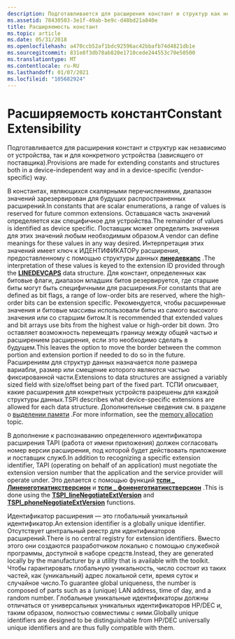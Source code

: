 ```yaml
---
description: Подготавливается для расширения констант и структур как независимо от устройства, так и для конкретного устройства (зависящего от поставщика).
ms.assetid: 78430503-3e1f-49ab-be9c-d48bd21a840e
title: Расширяемость констант
ms.topic: article
ms.date: 05/31/2018
ms.openlocfilehash: a470ccb52af1bdc92596ac42bbafb74d4821db1e
ms.sourcegitcommit: 831e8f3db78ab820e1710cede244553c70e50500
ms.translationtype: MT
ms.contentlocale: ru-RU
ms.lasthandoff: 01/07/2021
ms.locfileid: "105682924"
---
```

# <a name="constant-extensibility"></a><span data-ttu-id="8877d-103">Расширяемость констант</span><span class="sxs-lookup"><span data-stu-id="8877d-103">Constant Extensibility</span></span>

<span data-ttu-id="8877d-104">Подготавливается для расширения констант и структур как независимо от устройства, так и для конкретного устройства (зависящего от поставщика).</span><span class="sxs-lookup"><span data-stu-id="8877d-104">Provisions are made for extending constants and structures both in a device-independent way and in a device-specific (vendor-specific) way.</span></span>

<span data-ttu-id="8877d-105">В константах, являющихся скалярными перечислениями, диапазон значений зарезервирован для будущих распространенных расширений.</span><span class="sxs-lookup"><span data-stu-id="8877d-105">In constants that are scalar enumerations, a range of values is reserved for future common extensions.</span></span> <span data-ttu-id="8877d-106">Оставшаяся часть значений определяется как специфичное для устройства.</span><span class="sxs-lookup"><span data-stu-id="8877d-106">The remainder of values is identified as device specific.</span></span> <span data-ttu-id="8877d-107">Поставщик может определить значения для этих значений любым необходимым образом.</span><span class="sxs-lookup"><span data-stu-id="8877d-107">A vendor can define meanings for these values in any way desired.</span></span> <span data-ttu-id="8877d-108">Интерпретация этих значений имеет ключ к ИДЕНТИФИКАТОРу расширения, предоставленному с помощью структуры данных [**линедевкапс**](/windows/win32/api/tapi/ns-tapi-linedevcaps) .</span><span class="sxs-lookup"><span data-stu-id="8877d-108">The interpretation of these values is keyed to the extension ID provided through the [**LINEDEVCAPS**](/windows/win32/api/tapi/ns-tapi-linedevcaps) data structure.</span></span> <span data-ttu-id="8877d-109">Для констант, определенных как битовые флаги, диапазон младших битов резервируется, где старшие биты могут быть специфичными для расширения.</span><span class="sxs-lookup"><span data-stu-id="8877d-109">For constants that are defined as bit flags, a range of low-order bits are reserved, where the high-order bits can be extension specific.</span></span> <span data-ttu-id="8877d-110">Рекомендуется, чтобы расширенные значения и битовые массивы использовали биты из самого высокого значения или со старшим битом.</span><span class="sxs-lookup"><span data-stu-id="8877d-110">It is recommended that extended values and bit arrays use bits from the highest value or high-order bit down.</span></span> <span data-ttu-id="8877d-111">Это оставляет возможность перемещать границу между общей частью и расширением расширения, если это необходимо сделать в будущем.</span><span class="sxs-lookup"><span data-stu-id="8877d-111">This leaves the option to move the border between the common portion and extension portion if needed to do so in the future.</span></span> <span data-ttu-id="8877d-112">Расширениям для структур данных назначается поле размера вариабли, размер или смещение которого являются частью фиксированной части.</span><span class="sxs-lookup"><span data-stu-id="8877d-112">Extensions to data structures are assigned a variably sized field with size/offset being part of the fixed part.</span></span> <span data-ttu-id="8877d-113">ТСПИ описывает, какие расширения для конкретных устройств разрешены для каждой структуры данных.</span><span class="sxs-lookup"><span data-stu-id="8877d-113">TSPI describes what device-specific extensions are allowed for each data structure.</span></span> <span data-ttu-id="8877d-114">Дополнительные сведения см. в разделе о [выделении памяти](./memory-allocation.md) .</span><span class="sxs-lookup"><span data-stu-id="8877d-114">For more information, see the [memory allocation](./memory-allocation.md) topic.</span></span>

<span data-ttu-id="8877d-115">В дополнение к распознаванию определенного идентификатора расширения TAPI (работа от имени приложения) должен согласовать номер версии расширения, под которой будет действовать приложение и поставщик служб.</span><span class="sxs-lookup"><span data-stu-id="8877d-115">In addition to recognizing a specific extension identifier, TAPI (operating on behalf of an application) must negotiate the extension version number that the application and the service provider will operate under.</span></span> <span data-ttu-id="8877d-116">Это делается с помощью функций [**тспи \_ Линенеготиатикстверсион**](/windows/win32/api/tspi/nf-tspi-tspi_linenegotiateextversion) и [**тспи \_ фоненеготиатикстверсион**](/windows/win32/api/tspi/nf-tspi-tspi_phonenegotiateextversion) .</span><span class="sxs-lookup"><span data-stu-id="8877d-116">This is done using the [**TSPI\_lineNegotiateExtVersion**](/windows/win32/api/tspi/nf-tspi-tspi_linenegotiateextversion) and [**TSPI\_phoneNegotiateExtVersion**](/windows/win32/api/tspi/nf-tspi-tspi_phonenegotiateextversion) functions.</span></span>

<span data-ttu-id="8877d-117">Идентификатор расширения — это глобальный уникальный идентификатор.</span><span class="sxs-lookup"><span data-stu-id="8877d-117">An extension identifier is a globally unique identifier.</span></span> <span data-ttu-id="8877d-118">Отсутствует центральный реестр для идентификаторов расширений.</span><span class="sxs-lookup"><span data-stu-id="8877d-118">There is no central registry for extension identifiers.</span></span> <span data-ttu-id="8877d-119">Вместо этого они создаются разработчиком локально с помощью служебной программы, доступной в наборе средств.</span><span class="sxs-lookup"><span data-stu-id="8877d-119">Instead, they are generated locally by the manufacturer by a utility that is available with the toolkit.</span></span> <span data-ttu-id="8877d-120">Чтобы гарантировать глобальную уникальность, число состоит из таких частей, как (уникальный) адрес локальной сети, время суток и случайное число.</span><span class="sxs-lookup"><span data-stu-id="8877d-120">To guarantee global uniqueness, the number is composed of parts such as a (unique) LAN address, time of day, and a random number.</span></span> <span data-ttu-id="8877d-121">Глобальные уникальные идентификаторы должны отличаться от универсальных уникальных идентификаторов HP/DEC и, таким образом, полностью совместимы с ними.</span><span class="sxs-lookup"><span data-stu-id="8877d-121">Globally unique identifiers are designed to be distinguishable from HP/DEC universally unique identifiers and are thus fully compatible with them.</span></span>

 

 
